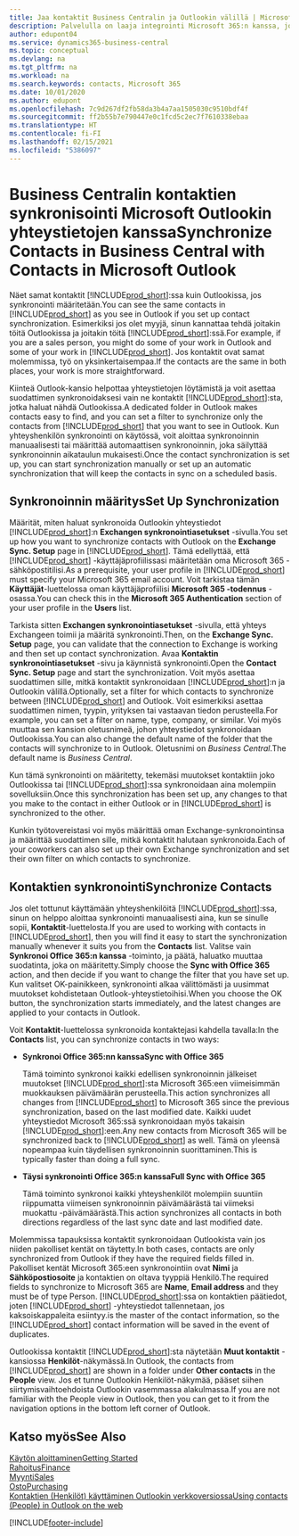```yaml
---
title: Jaa kontaktit Business Centralin ja Outlookin välillä | Microsoft Docs
description: Palvelulla on laaja integrointi Microsoft 365:n kanssa, jotta voit jakaa kontakteja Outlookin ja Business Centralin välillä.
author: edupont04
ms.service: dynamics365-business-central
ms.topic: conceptual
ms.devlang: na
ms.tgt_pltfrm: na
ms.workload: na
ms.search.keywords: contacts, Microsoft 365
ms.date: 10/01/2020
ms.author: edupont
ms.openlocfilehash: 7c9d267df2fb58da3b4a7aa1505030c9510bdf4f
ms.sourcegitcommit: ff2b55b7e790447e0c1fcd5c2ec7f7610338ebaa
ms.translationtype: HT
ms.contentlocale: fi-FI
ms.lasthandoff: 02/15/2021
ms.locfileid: "5386097"
---
```

# <a name="synchronize-contacts-in-business-central-with-contacts-in-microsoft-outlook"></a><span data-ttu-id="863c6-103">Business Centralin kontaktien synkronisointi Microsoft Outlookin yhteystietojen kanssa</span><span class="sxs-lookup"><span data-stu-id="863c6-103">Synchronize Contacts in Business Central with Contacts in Microsoft Outlook</span></span>
<span data-ttu-id="863c6-104">Näet samat kontaktit [!INCLUDE[prod_short](includes/prod_short.md)]:ssa kuin Outlookissa, jos synkronointi määritetään.</span><span class="sxs-lookup"><span data-stu-id="863c6-104">You can see the same contacts in [!INCLUDE[prod_short](includes/prod_short.md)] as you see in Outlook if you set up contact synchronization.</span></span> <span data-ttu-id="863c6-105">Esimerkiksi jos olet myyjä, sinun kannattaa tehdä joitakin töitä Outlookissa ja joitakin töitä [!INCLUDE[prod_short](includes/prod_short.md)]:ssä.</span><span class="sxs-lookup"><span data-stu-id="863c6-105">For example, if you are a sales person, you might do some of your work in Outlook and some of your work in [!INCLUDE[prod_short](includes/prod_short.md)].</span></span> <span data-ttu-id="863c6-106">Jos kontaktit ovat samat molemmissa, työ on yksinkertaisempaa.</span><span class="sxs-lookup"><span data-stu-id="863c6-106">If the contacts are the same in both places, your work is more straightforward.</span></span>  

<span data-ttu-id="863c6-107">Kiinteä Outlook-kansio helpottaa yhteystietojen löytämistä ja voit asettaa suodattimen synkronoidaksesi vain ne kontaktit [!INCLUDE[prod_short](includes/prod_short.md)]:sta, jotka haluat nähdä Outlookissa.</span><span class="sxs-lookup"><span data-stu-id="863c6-107">A dedicated folder in Outlook makes contacts easy to find, and you can set a filter to synchronize only the contacts from [!INCLUDE[prod_short](includes/prod_short.md)] that you want to see in Outlook.</span></span> <span data-ttu-id="863c6-108">Kun yhteyshenkilön synkronointi on käytössä, voit aloittaa synkronoinnin manuaalisesti tai määrittää automaattisen synkronoinnin, joka säilyttää synkronoinnin aikataulun mukaisesti.</span><span class="sxs-lookup"><span data-stu-id="863c6-108">Once the contact synchronization is set up, you can start synchronization manually or set up an automatic synchronization that will keep the contacts in sync on a scheduled basis.</span></span>  

## <a name="set-up-synchronization"></a><span data-ttu-id="863c6-109">Synkronoinnin määritys</span><span class="sxs-lookup"><span data-stu-id="863c6-109">Set Up Synchronization</span></span>
<span data-ttu-id="863c6-110">Määrität, miten haluat synkronoida Outlookin yhteystiedot [!INCLUDE[prod_short](includes/prod_short.md)]:n **Exchangen synkronointiasetukset** -sivulla.</span><span class="sxs-lookup"><span data-stu-id="863c6-110">You set up how you want to synchronize contacts with Outlook on the **Exchange Sync. Setup** page in [!INCLUDE[prod_short](includes/prod_short.md)].</span></span> <span data-ttu-id="863c6-111">Tämä edellyttää, että [!INCLUDE[prod_short](includes/prod_short.md)] -käyttäjäprofiilissasi määritetään oma Microsoft 365 -sähköpostitilisi.</span><span class="sxs-lookup"><span data-stu-id="863c6-111">As a prerequisite, your user profile in [!INCLUDE[prod_short](includes/prod_short.md)] must specify your Microsoft 365 email account.</span></span> <span data-ttu-id="863c6-112">Voit tarkistaa tämän **Käyttäjät**-luettelossa oman käyttäjäprofiilisi **Microsoft 365 -todennus** -osassa.</span><span class="sxs-lookup"><span data-stu-id="863c6-112">You can check this in the **Microsoft 365 Authentication** section of your user profile in the **Users** list.</span></span>  

<span data-ttu-id="863c6-113">Tarkista sitten **Exchangen synkronointiasetukset** -sivulla, että yhteys Exchangeen toimii ja määritä synkronointi.</span><span class="sxs-lookup"><span data-stu-id="863c6-113">Then, on the **Exchange Sync. Setup** page, you can validate that the connection to Exchange is working and then set up contact synchronization.</span></span> <span data-ttu-id="863c6-114">Avaa **Kontaktin synkronointiasetukset** -sivu ja käynnistä synkronointi.</span><span class="sxs-lookup"><span data-stu-id="863c6-114">Open the **Contact Sync. Setup** page and start the synchronization.</span></span> <span data-ttu-id="863c6-115">Voit myös asettaa suodattimen sille, mitkä kontaktit synkronoidaan [!INCLUDE[prod_short](includes/prod_short.md)]:n ja Outlookin välillä.</span><span class="sxs-lookup"><span data-stu-id="863c6-115">Optionally, set a filter for which contacts to synchronize between [!INCLUDE[prod_short](includes/prod_short.md)] and Outlook.</span></span> <span data-ttu-id="863c6-116">Voit esimerkiksi asettaa suodattimen nimen, tyypin, yrityksen tai vastaavan tiedon perusteella.</span><span class="sxs-lookup"><span data-stu-id="863c6-116">For example, you can set a filter on name, type, company, or similar.</span></span> <span data-ttu-id="863c6-117">Voi myös muuttaa sen kansion oletusnimeä, johon yhteystiedot synkronoidaan Outlookissa.</span><span class="sxs-lookup"><span data-stu-id="863c6-117">You can also change the default name of the folder that the contacts will synchronize to in Outlook.</span></span> <span data-ttu-id="863c6-118">Oletusnimi on *Business Central*.</span><span class="sxs-lookup"><span data-stu-id="863c6-118">The default name is *Business Central*.</span></span>  

<span data-ttu-id="863c6-119">Kun tämä synkronointi on määritetty, tekemäsi muutokset kontaktiin joko Outlookissa tai [!INCLUDE[prod_short](includes/prod_short.md)]:ssa synkronoidaan aina molempiin sovelluksiin.</span><span class="sxs-lookup"><span data-stu-id="863c6-119">Once this synchronization has been set up, any changes to that you make to the contact in either Outlook or in [!INCLUDE[prod_short](includes/prod_short.md)] is synchronized to the other.</span></span>  

<span data-ttu-id="863c6-120">Kunkin työtovereistasi voi myös määrittää oman Exchange-synkronointinsa ja määrittää suodattimen sille, mitkä kontaktit halutaan synkronoida.</span><span class="sxs-lookup"><span data-stu-id="863c6-120">Each of your coworkers can also set up their own Exchange synchronization and set their own filter on which contacts to synchronize.</span></span>  

## <a name="synchronize-contacts"></a><span data-ttu-id="863c6-121">Kontaktien synkronointi</span><span class="sxs-lookup"><span data-stu-id="863c6-121">Synchronize Contacts</span></span>
<span data-ttu-id="863c6-122">Jos olet tottunut käyttämään yhteyshenkilöitä [!INCLUDE[prod_short](includes/prod_short.md)]:ssa, sinun on helppo aloittaa synkronointi manuaalisesti aina, kun se sinulle sopii,  **Kontaktit**-luettelosta.</span><span class="sxs-lookup"><span data-stu-id="863c6-122">If you are used to working with contacts in [!INCLUDE[prod_short](includes/prod_short.md)], then you will find it easy to start the synchronization manually whenever it suits you from the **Contacts** list.</span></span> <span data-ttu-id="863c6-123">Valitse vain **Synkronoi Office 365:n kanssa** -toiminto, ja päätä, haluatko muuttaa suodatinta, joka on määritetty.</span><span class="sxs-lookup"><span data-stu-id="863c6-123">Simply choose the **Sync with Office 365** action, and then decide if you want to change the filter that you have set up.</span></span> <span data-ttu-id="863c6-124">Kun valitset OK-painikkeen, synkronointi alkaa välittömästi ja uusimmat muutokset kohdistetaan Outlook-yhteystietoihisi.</span><span class="sxs-lookup"><span data-stu-id="863c6-124">When you choose the OK button, the synchronization starts immediately, and the latest changes are applied to your contacts in Outlook.</span></span>  

<span data-ttu-id="863c6-125">Voit **Kontaktit**-luettelossa synkronoida kontaktejasi kahdella tavalla:</span><span class="sxs-lookup"><span data-stu-id="863c6-125">In the **Contacts** list, you can synchronize contacts in two ways:</span></span>

* <span data-ttu-id="863c6-126">**Synkronoi Office 365:nn kanssa**</span><span class="sxs-lookup"><span data-stu-id="863c6-126">**Sync with Office 365**</span></span>

  <span data-ttu-id="863c6-127">Tämä toiminto synkronoi kaikki edellisen synkronoinnin jälkeiset muutokset [!INCLUDE[prod_short](includes/prod_short.md)]:sta Microsoft 365:een viimeisimmän muokkauksen päivämäärän perusteella.</span><span class="sxs-lookup"><span data-stu-id="863c6-127">This action synchronizes all changes from [!INCLUDE[prod_short](includes/prod_short.md)] to Microsoft 365 since the previous synchronization, based on the last modified date.</span></span> <span data-ttu-id="863c6-128">Kaikki uudet yhteystiedot Microsoft 365:ssä synkronoidaan myös takaisin [!INCLUDE[prod_short](includes/prod_short.md)]:een.</span><span class="sxs-lookup"><span data-stu-id="863c6-128">Any new contacts from Microsoft 365 will be synchronized back to [!INCLUDE[prod_short](includes/prod_short.md)] as well.</span></span> <span data-ttu-id="863c6-129">Tämä on yleensä nopeampaa kuin täydellisen synkronoinnin suorittaminen.</span><span class="sxs-lookup"><span data-stu-id="863c6-129">This is typically faster than doing a full sync.</span></span>  

* <span data-ttu-id="863c6-130">**Täysi synkronointi Office 365:n kanssa**</span><span class="sxs-lookup"><span data-stu-id="863c6-130">**Full Sync with Office 365**</span></span>

  <span data-ttu-id="863c6-131">Tämä toiminto synkronoi kaikki yhteyshenkilöt molempiin suuntiin riippumatta viimeisen synkronoinnin päivämäärästä tai viimeksi muokattu -päivämäärästä.</span><span class="sxs-lookup"><span data-stu-id="863c6-131">This action synchronizes all contacts in both directions regardless of the last sync date and last modified date.</span></span>  

<span data-ttu-id="863c6-132">Molemmissa tapauksissa kontaktit synkronoidaan Outlookista vain jos niiden pakolliset kentät on täytetty.</span><span class="sxs-lookup"><span data-stu-id="863c6-132">In both cases, contacts are only synchronized from Outlook if they have the required fields filled in.</span></span> <span data-ttu-id="863c6-133">Pakolliset kentät Microsoft 365:een synkronointiin ovat **Nimi** ja **Sähköpostiosoite** ja kontaktien on oltava tyyppiä Henkilö.</span><span class="sxs-lookup"><span data-stu-id="863c6-133">The required fields to synchronize to Microsoft 365 are **Name**, **Email address** and they must be of type Person.</span></span> [!INCLUDE[prod_short](includes/prod_short.md)]<span data-ttu-id="863c6-134">:ssa on kontaktien päätiedot, joten [!INCLUDE[prod_short](includes/prod_short.md)] -yhteystiedot tallennetaan, jos kaksoiskappaleita esiintyy.</span><span class="sxs-lookup"><span data-stu-id="863c6-134">is the master of the contact information, so the [!INCLUDE[prod_short](includes/prod_short.md)] contact information will be saved in the event of duplicates.</span></span>  

<span data-ttu-id="863c6-135">Outlookissa kontaktit [!INCLUDE[prod_short](includes/prod_short.md)]:sta näytetään **Muut kontaktit** -kansiossa **Henkilöt**-näkymässä.</span><span class="sxs-lookup"><span data-stu-id="863c6-135">In Outlook, the contacts from [!INCLUDE[prod_short](includes/prod_short.md)] are shown in a folder under **Other contacts** in the **People**  view.</span></span> <span data-ttu-id="863c6-136">Jos et tunne Outlookin Henkilöt-näkymää, pääset siihen siirtymisvaihtoehdoista Outlookin vasemmassa alakulmassa.</span><span class="sxs-lookup"><span data-stu-id="863c6-136">If you are not familiar with the People view in Outlook, then you can get to it from the navigation options in the bottom left corner of Outlook.</span></span>  

## <a name="see-also"></a><span data-ttu-id="863c6-137">Katso myös</span><span class="sxs-lookup"><span data-stu-id="863c6-137">See Also</span></span>
[<span data-ttu-id="863c6-138">Käytön aloittaminen</span><span class="sxs-lookup"><span data-stu-id="863c6-138">Getting Started</span></span>](product-get-started.md)  
[<span data-ttu-id="863c6-139">Rahoitus</span><span class="sxs-lookup"><span data-stu-id="863c6-139">Finance</span></span>](finance.md)  
[<span data-ttu-id="863c6-140">Myynti</span><span class="sxs-lookup"><span data-stu-id="863c6-140">Sales</span></span>](sales-manage-sales.md)  
[<span data-ttu-id="863c6-141">Osto</span><span class="sxs-lookup"><span data-stu-id="863c6-141">Purchasing</span></span>](purchasing-manage-purchasing.md)  
[<span data-ttu-id="863c6-142">Kontaktien (Henkilöt) käyttäminen Outlookin verkkoversiossa</span><span class="sxs-lookup"><span data-stu-id="863c6-142">Using contacts (People) in Outlook on the web</span></span>](https://support.office.com/article/Using-contacts-People-in-Outlook-on-the-web-1e3438c7-26b2-420c-87de-3cea9d31b5cb?appver=OWB150)  


[!INCLUDE[footer-include](includes/footer-banner.md)]